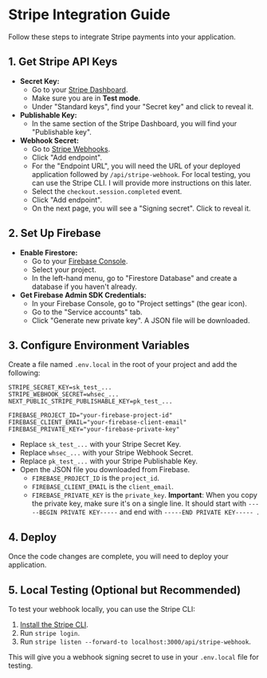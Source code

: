 # Stripe Integration Guide

Follow these steps to integrate Stripe payments into your application.

## 1. Get Stripe API Keys

*   **Secret Key:**
    *   Go to your [Stripe Dashboard](https://dashboard.stripe.com/apikeys).
    *   Make sure you are in **Test mode**.
    *   Under "Standard keys", find your "Secret key" and click to reveal it.
*   **Publishable Key:**
    *   In the same section of the Stripe Dashboard, you will find your "Publishable key".
*   **Webhook Secret:**
    *   Go to [Stripe Webhooks](https://dashboard.stripe.com/webhooks).
    *   Click "Add endpoint".
    *   For the "Endpoint URL", you will need the URL of your deployed application followed by `/api/stripe-webhook`. For local testing, you can use the Stripe CLI. I will provide more instructions on this later.
    *   Select the `checkout.session.completed` event.
    *   Click "Add endpoint".
    *   On the next page, you will see a "Signing secret". Click to reveal it.

## 2. Set Up Firebase

*   **Enable Firestore:**
    *   Go to your [Firebase Console](https://console.firebase.google.com/).
    *   Select your project.
    *   In the left-hand menu, go to "Firestore Database" and create a database if you haven't already.
*   **Get Firebase Admin SDK Credentials:**
    *   In your Firebase Console, go to "Project settings" (the gear icon).
    *   Go to the "Service accounts" tab.
    *   Click "Generate new private key". A JSON file will be downloaded.

## 3. Configure Environment Variables

Create a file named `.env.local` in the root of your project and add the following:

```
STRIPE_SECRET_KEY=sk_test_...
STRIPE_WEBHOOK_SECRET=whsec_...
NEXT_PUBLIC_STRIPE_PUBLISHABLE_KEY=pk_test_...

FIREBASE_PROJECT_ID="your-firebase-project-id"
FIREBASE_CLIENT_EMAIL="your-firebase-client-email"
FIREBASE_PRIVATE_KEY="your-firebase-private-key"
```

*   Replace `sk_test_...` with your Stripe Secret Key.
*   Replace `whsec_...` with your Stripe Webhook Secret.
*   Replace `pk_test_...` with your Stripe Publishable Key.
*   Open the JSON file you downloaded from Firebase.
    *   `FIREBASE_PROJECT_ID` is the `project_id`.
    *   `FIREBASE_CLIENT_EMAIL` is the `client_email`.
    *   `FIREBASE_PRIVATE_KEY` is the `private_key`.  **Important**: When you copy the private key, make sure it's on a single line. It should start with `-----BEGIN PRIVATE KEY-----` and end with `-----END PRIVATE KEY-----
`.

## 4. Deploy

Once the code changes are complete, you will need to deploy your application.

## 5. Local Testing (Optional but Recommended)

To test your webhook locally, you can use the Stripe CLI:

1.  [Install the Stripe CLI](https://stripe.com/docs/stripe-cli).
2.  Run `stripe login`.
3.  Run `stripe listen --forward-to localhost:3000/api/stripe-webhook`.

This will give you a webhook signing secret to use in your `.env.local` file for testing.
